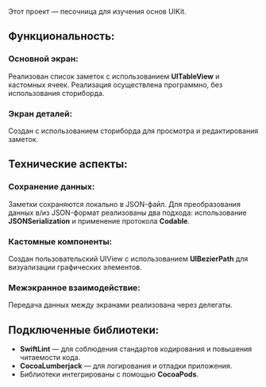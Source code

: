Этот проект — песочница для изучения основ UIKit.

## Функциональность:
### Основной экран:
Реализован список заметок с использованием **UITableView** и кастомных ячеек. Реализация осуществлена программно, без использования сториборда.

### Экран деталей:
Создан с использованием сториборда для просмотра и редактирования заметок.

## Технические аспекты:
### Сохранение данных:
Заметки сохраняются локально в JSON-файл.
Для преобразования данных в/из JSON-формат реализованы два подхода: использование **JSONSerialization** и применение протокола **Codable**.

### Кастомные компоненты:
Создан пользовательский UIView с использованием **UIBezierPath** для визуализации графических элементов.

### Межэкранное взаимодействие:
Передача данных между экранами реализована через делегаты.

## Подключенные библиотеки:
- **SwiftLint** — для соблюдения стандартов кодирования и повышения читаемости кода.
- **CocoaLumberjack** — для логирования и отладки приложения.
- Библиотеки интегрированы с помощью **CocoaPods**.
